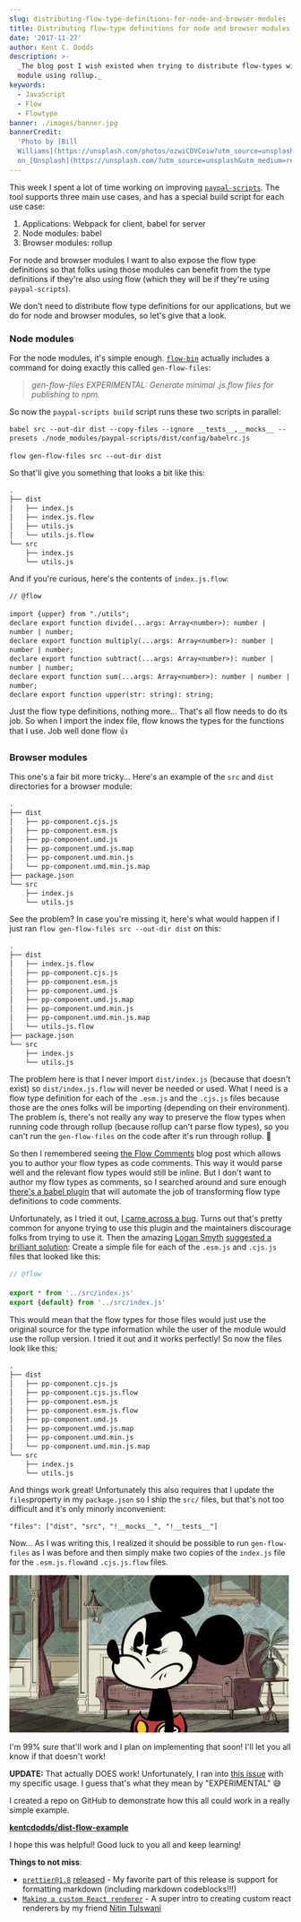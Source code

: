 ```yaml
---
slug: distributing-flow-type-definitions-for-node-and-browser-modules
title: Distributing flow-type definitions for node and browser modules
date: '2017-11-27'
author: Kent C. Dodds
description: >-
  _The blog post I wish existed when trying to distribute flow-types with a
  module using rollup._
keywords:
  - JavaScript
  - Flow
  - Flowtype
banner: ./images/banner.jpg
bannerCredit:
  'Photo by [Bill
  Williams](https://unsplash.com/photos/ozwiCDVCeiw?utm_source=unsplash&utm_medium=referral&utm_content=creditCopyText)
  on_[Unsplash](https://unsplash.com/?utm_source=unsplash&utm_medium=referral&utm_content=creditCopyText)'
---
```


This week I spent a lot of time working on improving
[`paypal-scripts`](https://blog.kentcdodds.com/412ab5e47229). The tool supports
three main use cases, and has a special build script for each use case:

1.  Applications: Webpack for client, babel for server
2.  Node modules: babel
3.  Browser modules: rollup

For node and browser modules I want to also expose the flow type definitions so
that folks using those modules can benefit from the type definitions if they're
also using flow (which they will be if they're using `paypal-scripts`).

We don't need to distribute flow type definitions for our applications, but we
do for node and browser modules, so let's give that a look.

### Node modules

For the node modules, it's simple enough.
[`flow-bin`](https://www.npmjs.com/package/flow-bin) actually includes a command
for doing exactly this called `gen-flow-files`:

> _gen-flow-files EXPERIMENTAL: Generate minimal .js.flow files for publishing
> to npm._

So now the `paypal-scripts build` script runs these two scripts in parallel:

```
babel src --out-dir dist --copy-files --ignore __tests__,__mocks__ --presets ./node_modules/paypal-scripts/dist/config/babelrc.js

flow gen-flow-files src --out-dir dist
```

So that'll give you something that looks a bit like this:

```
.
├── dist
│   ├── index.js
│   ├── index.js.flow
│   ├── utils.js
│   └── utils.js.flow
└── src
    ├── index.js
    └── utils.js
```

And if you're curious, here's the contents of `index.js.flow`:

```
// @flow

import {upper} from "./utils";
declare export function divide(...args: Array<number>): number | number | number;
declare export function multiply(...args: Array<number>): number | number | number;
declare export function subtract(...args: Array<number>): number | number | number;
declare export function sum(...args: Array<number>): number | number | number;
declare export function upper(str: string): string;
```

Just the flow type definitions, nothing more... That's all flow needs to do its
job. So when I import the index file, flow knows the types for the functions
that I use. Job well done flow 👍

### Browser modules

This one's a fair bit more tricky... Here's an example of the `src` and `dist`
directories for a browser module:

```
.
├── dist
│   ├── pp-component.cjs.js
│   ├── pp-component.esm.js
│   ├── pp-component.umd.js
│   ├── pp-component.umd.js.map
│   ├── pp-component.umd.min.js
│   └── pp-component.umd.min.js.map
├── package.json
└── src
    ├── index.js
    └── utils.js
```

See the problem? In case you're missing it, here's what would happen if I just
ran `flow gen-flow-files src --out-dir dist` on this:

```
.
├── dist
│   ├── index.js.flow
│   ├── pp-component.cjs.js
│   ├── pp-component.esm.js
│   ├── pp-component.umd.js
│   ├── pp-component.umd.js.map
│   ├── pp-component.umd.min.js
│   ├── pp-component.umd.min.js.map
│   └── utils.js.flow
├── package.json
└── src
    ├── index.js
    └── utils.js
```

The problem here is that I never import `dist/index.js` (because that doesn't
exist) so `dist/index.js.flow` will never be needed or used. What I need is a
flow type definition for each of the `.esm.js` and the `.cjs.js` files because
those are the ones folks will be importing (depending on their environment). The
problem is, there's not really any way to preserve the flow types when running
code through rollup (because rollup can't parse flow types), so you can't run
the `gen-flow-files` on the code after it's run through rollup. 🤔

So then I remembered seeing
[the Flow Comments](https://flow.org/blog/2015/02/20/Flow-Comments/) blog post
which allows you to author your flow types as code comments. This way it would
parse well and the relevant flow types would still be inline. But I don't want
to author my flow types as comments, so I searched around and sure enough
[there's a babel plugin](https://www.npmjs.com/package/babel-plugin-transform-flow-comments)
that will automate the job of transforming flow type definitions to code
comments.

Unfortunately, as I tried it out,
[I came across a bug](https://github.com/babel/babel/issues/6767). Turns out
that's pretty common for anyone trying to use this plugin and the maintainers
discourage folks from trying to use it. Then the amazing
[Logan Smyth](https://github.com/loganfsmyth)
[suggested a brilliant solution](https://github.com/babel/babel/issues/6767#issuecomment-342636709):
Create a simple file for each of the `.esm.js` and `.cjs.js` files that looked
like this:

```js
// @flow

export * from '../src/index.js'
export {default} from '../src/index.js'
```

This would mean that the flow types for those files would just use the original
source for the type information while the user of the module would use the
rollup version. I tried it out and it works perfectly! So now the files look
like this:

```
.
├── dist
│   ├── pp-component.cjs.js
│   ├── pp-component.cjs.js.flow
│   ├── pp-component.esm.js
│   ├── pp-component.esm.js.flow
│   ├── pp-component.umd.js
│   ├── pp-component.umd.js.map
│   ├── pp-component.umd.min.js
│   └── pp-component.umd.min.js.map
└── src
    ├── index.js
    └── utils.js
```

And things work great! Unfortunately this also requires that I update the
`files`property in my `package.json` so I ship the `src/` files, but that's not
too difficult and it's only minorly inconvenient:

```
"files": ["dist", "src", "!__mocks__", "!__tests__"]
```

Now... As I was writing this, I realized it should be possible to run
`gen-flow-files` as I was before and then simply make two copies of the
`index.js` file for the `.esm.js.flow`and `.cjs.js.flow` files.

![ah ha](./images/0.gif)

I'm 99% sure that'll work and I plan on implementing that soon! I'll let you all
know if that doesn't work!

**UPDATE:** That actually DOES work! Unfortunately, I ran into
[this issue](https://github.com/facebook/flow/issues/3281#issuecomment-344009783)
with my specific usage. I guess that's what they mean by "EXPERIMENTAL" 😅

I created a repo on GitHub to demonstrate how this all could work in a really
simple example.

[**kentcdodds/dist-flow-example**](https://github.com/kentcdodds/dist-flow-example)

I hope this was helpful! Good luck to you all and keep learning!

**Things to not miss**:

- [`prettier@1.8`](https://github.com/prettier/prettier/releases/tag/1.8.0)
  [released](https://github.com/prettier/prettier/releases/tag/1.8.0) - My
  favorite part of this release is support for formatting markdown (including
  markdown codeblocks!!!)
- [`Making a custom React renderer`](https://github.com/nitin42/Making-a-custom-React-renderer) -
  A super intro to creating custom react renderers by my friend
  [Nitin Tulswani](https://twitter.com/NTulswani)
